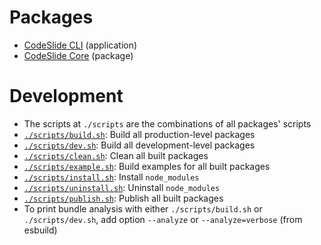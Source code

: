 # Packages
- [CodeSlide CLI](../packages/cli/docs/REFERENCE.md) (application)
- [CodeSlide Core](../packages/config/docs/REFERENCE.md) (package)

# Development
- The scripts at `./scripts` are the combinations of all packages' scripts
- [`./scripts/build.sh`](./scripts/build.sh): Build all production-level packages
- [`./scripts/dev.sh`](./scripts/dev.sh): Build all development-level packages
- [`./scripts/clean.sh`](./scripts/clean.sh): Clean all built packages
- [`./scripts/example.sh`](./scripts/example.sh): Build examples for all built packages
- [`./scripts/install.sh`](./scripts/install.sh): Install `node_modules`
- [`./scripts/uninstall.sh`](./scripts/uninstall.sh): Uninstall `node_modules`
- [`./scripts/publish.sh`](./scripts/publish.sh): Publish all built packages
- To print bundle analysis with either `./scripts/build.sh` or `./scripts/dev.sh`, add option `--analyze` or `--analyze=verbose` (from esbuild)
